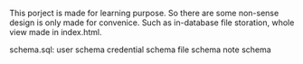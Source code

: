 This porject is made for learning purpose. So there are some non-sense design is only made for convenice. Such as in-database file storation, whole view made in index.html.

schema.sql:
user schema
credential schema
file schema
note schema
